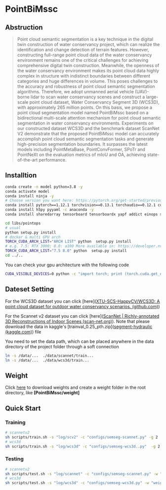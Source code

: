 # PointBiMssc



## Abstruction

> Point cloud semantic segmentation is a key technique in the digital twin construction of water conservancy project, which can realize the identification and change detection of terrain features. However, constructing full-range point cloud data of the water conservancy environment remains one of the critical challenges for achieving comprehensive digital twin construction. Meanwhile, the openness of the water conservancy environment makes its point cloud data highly complex in structure with indistinct boundaries between different categories and huge differences in volume. This poses challenges to the accuracy and robustness of point cloud semantic segmentation algorithms. Therefore, we adopt unmanned aerial vehicle (UAV)-borne lidar to scan water conservancy scenes and construct a large-scale point cloud dataset, Water Conservancy Segment 3D (WCS3D), with approximately 265 million points. On this basis, we propose a point cloud segmentation model named PointBiMssc based on a bidirectional multi-scale attention mechanism for point cloud semantic segmentation in water conservancy environments. Experiments on our constructed dataset WCS3D and the benchmark dataset ScanNet V2 demonstrate that the proposed PointBiMssc model can accurately accomplish point cloud semantic segmentation tasks and generate high-precision segmentation boundaries. It surpasses the latest models including PointMetaBase, PointConvFormer, SPoTr and PointNeXt on the evaluation metrics of mIoU and OA, achieving state-of-the-art performance.



## Installtion

```bash
conda create -n model python=3.8 -y
conda activate model
conda install ninja -y
# Choose version you want here: https://pytorch.org/get-started/previous-versions/
conda install pytorch==1.12.1 torchvision==0.13.1 torchaudio==0.12.1 cudatoolkit=11.3 -c pytorch -y
conda install h5py pyyaml -c anaconda -y
conda install sharedarray tensorboard tensorboardx yapf addict einops scipy plyfile termcolor timm -c conda-forge -y

cd libs/pointops
# usual
python setup.py install
# docker & multi GPU arch
TORCH_CUDA_ARCH_LIST="ARCH LIST" python  setup.py install
# e.g. 7.5: RTX 3000; 8.0: a100 More available in: https://developer.nvidia.com/cuda-gpus
TORCH_CUDA_ARCH_LIST="7.5 8.0" python  setup.py install
cd ../..

```

You can check your gpu architecture with the following code

```bash
CUDA_VISIBLE_DEVICES=0 python -c "import torch; print (torch.cuda.get_device_capability ())"
```



## Dateset Setting

For the WCS3D dataset you can click [here]([XTU-SCS-HappyCV/WCS3D: A point cloud dataset for outdoor water conservancy scenarios. (github.com)](https://github.com/XTU-SCS-HappyCV/WCS3D))

For the Scannet v2 dataset you can click [here]([ScanNet | Richly-annotated 3D Reconstructions of Indoor Scenes (scan-net.org)](http://www.scan-net.org/)). Note that please download the data in kaggle's [trainval_0.25_pth.zip]([segment-hydraulic (kaggle.com)](https://www.kaggle.com/datasets/happycv/segment-hydraulic/data)) file

You need to set the data path, which can be placed anywhere in the data directory of the project folder through a soft connection

```bash
ln -s /data/...  ./data/scannet/train...
ln -s /data/...  ./data/wcs3d/train...
```



## Weight

Click [here](https://drive.google.com/drive/folders/1HTYUtMmzedyPlqFycs2q3hykf1O8AUf0?usp=drive_link)  to download weights and create a weight folder in the root directory, like **[PointBiMssc/weight]**



## Quick Start

### Training

```bash
# scannetv2
sh scripts/train.sh -s "log/scv2" -c "configs/semseg-scannet.py" -g 2
# wcs3d
sh scripts/train.sh -s "log/wcs3d" -c "configs/semseg-wcs3d..py"  -g 2
```

### Testing

```bash
# scannetv2
sh scripts/test.sh -s "log/scannet" -c "configs/semseg-scannet.py" -w "weight/model_best_scv2.pth"
# wcs3d
sh scripts/test.sh -s "log/wcs3d" -c "configs/semseg-wcs3d.py" -w "weight/model_best_wcs3d.pth"
```

